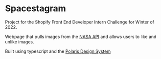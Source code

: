 
# Spacestagram 

Project for the Shopify Front End Developer Intern Challenge for Winter of 2022. 

Webpage that pulls images from the [NASA API](https://api.nasa.gov) and allows users to like and unlike images.

Built using typescript and the [Polaris Design System](https://polaris.shopify.com/)

